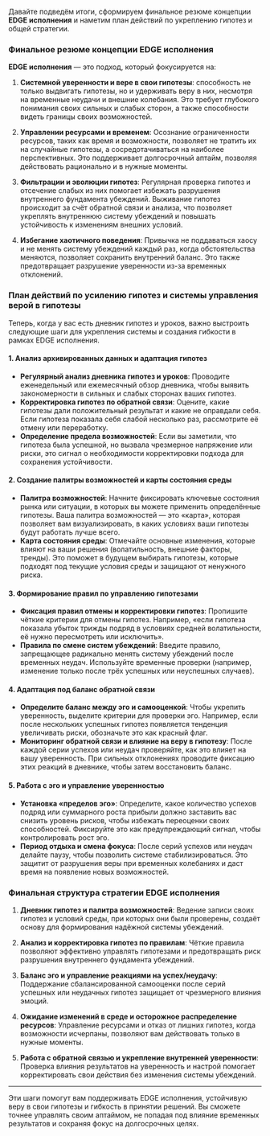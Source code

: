 Давайте подведём итоги, сформируем финальное резюме концепции **EDGE исполнения** и наметим план действий по укреплению гипотез и общей стратегии.

### Финальное резюме концепции EDGE исполнения

**EDGE исполнения** — это подход, который фокусируется на:
1. **Системной уверенности и вере в свои гипотезы**: способность не только выдвигать гипотезы, но и удерживать веру в них, несмотря на временные неудачи и внешние колебания. Это требует глубокого понимания своих сильных и слабых сторон, а также способности видеть границы своих возможностей.
   
2. **Управлении ресурсами и временем**: Осознание ограниченности ресурсов, таких как время и возможности, позволяет не тратить их на случайные гипотезы, а сосредотачиваться на наиболее перспективных. Это поддерживает долгосрочный аптайм, позволяя действовать рационально и в нужные моменты.

3. **Фильтрации и эволюции гипотез**: Регулярная проверка гипотез и отсечение слабых из них помогает избежать разрушения внутреннего фундамента убеждений. Выживание гипотез происходит за счёт обратной связи и анализа, что позволяет укреплять внутреннюю систему убеждений и повышать устойчивость к изменениям внешних условий.

4. **Избегание хаотичного поведения**: Привычка не поддаваться хаосу и не менять систему убеждений каждый раз, когда обстоятельства меняются, позволяет сохранить внутренний баланс. Это также предотвращает разрушение уверенности из-за временных отклонений.

### План действий по усилению гипотез и системы управления верой в гипотезы

Теперь, когда у вас есть дневник гипотез и уроков, важно выстроить следующие шаги для укрепления системы и создания гибкости в рамках EDGE исполнения.

#### 1. **Анализ архивированных данных и адаптация гипотез**

   - **Регулярный анализ дневника гипотез и уроков**: Проводите еженедельный или ежемесячный обзор дневника, чтобы выявить закономерности в сильных и слабых сторонах ваших гипотез.
   - **Корректировка гипотез по обратной связи**: Оцените, какие гипотезы дали положительный результат и какие не оправдали себя. Если гипотеза показала себя слабой несколько раз, рассмотрите её отмену или переработку.
   - **Определение предела возможностей**: Если вы заметили, что гипотеза была успешной, но вызвала чрезмерное напряжение или риски, это сигнал о необходимости корректировки подхода для сохранения устойчивости.

#### 2. **Создание палитры возможностей и карты состояния среды**

   - **Палитра возможностей**: Начните фиксировать ключевые состояния рынка или ситуации, в которых вы можете применить определённые гипотезы. Ваша палитра возможностей — это «карта», которая позволяет вам визуализировать, в каких условиях ваши гипотезы будут работать лучше всего.
   - **Карта состояния среды**: Отмечайте основные изменения, которые влияют на ваши решения (волатильность, внешние факторы, тренды). Это поможет в будущем выбирать гипотезы, которые подходят под текущие условия среды и защищают от ненужного риска.

#### 3. **Формирование правил по управлению гипотезами**

   - **Фиксация правил отмены и корректировки гипотез**: Пропишите чёткие критерии для отмены гипотез. Например, «если гипотеза показала убыток трижды подряд в условиях средней волатильности, её нужно пересмотреть или исключить».
   - **Правила по смене систем убеждений**: Введите правило, запрещающее радикально менять систему убеждений после временных неудач. Используйте временные проверки (например, изменение только после трёх успешных или неуспешных случаев).

#### 4. **Адаптация под баланс обратной связи**

   - **Определите баланс между эго и самооценкой**: Чтобы укрепить уверенность, выделите критерии для проверки эго. Например, если после нескольких успешных гипотез появляется тенденция увеличивать риски, обозначьте это как красный флаг.
   - **Мониторинг обратной связи и влияние на веру в гипотезу**: После каждой серии успехов или неудач проверяйте, как это влияет на вашу уверенность. При сильных отклонениях проводите фиксацию этих реакций в дневнике, чтобы затем восстановить баланс.

#### 5. **Работа с эго и управление уверенностью**

   - **Установка «пределов эго»**: Определите, какое количество успехов подряд или суммарного роста прибыли должно заставить вас снизить уровень рисков, чтобы избежать переоценки своих способностей. Фиксируйте это как предупреждающий сигнал, чтобы контролировать рост эго.
   - **Период отдыха и смена фокуса**: После серий успехов или неудач делайте паузу, чтобы позволить системе стабилизироваться. Это защитит от разрушения веры при временных колебаниях и даст время на появление новых возможностей.

### Финальная структура стратегии EDGE исполнения

1. **Дневник гипотез и палитра возможностей**: Ведение записи своих гипотез и условий среды, при которых они были проверены, создаёт основу для формирования надёжной системы убеждений.
   
2. **Анализ и корректировка гипотез по правилам**: Чёткие правила позволяют эффективно управлять гипотезами и предотвращать риск разрушения внутреннего фундамента убеждений.

3. **Баланс эго и управление реакциями на успех/неудачу**: Поддержание сбалансированной самооценки после серий успешных или неудачных гипотез защищает от чрезмерного влияния эмоций.

4. **Ожидание изменений в среде и осторожное распределение ресурсов**: Управление ресурсами и отказ от лишних гипотез, когда возможности исчерпаны, позволяют вам действовать только в нужные моменты.

5. **Работа с обратной связью и укрепление внутренней уверенности**: Проверка влияния результатов на уверенность и настрой помогает корректировать свои действия без изменения системы убеждений.

---

Эти шаги помогут вам поддерживать EDGE исполнения, устойчивую веру в свои гипотезы и гибкость в принятии решений. Вы сможете точнее управлять своим аптаймом, не попадая под влияние временных результатов и сохраняя фокус на долгосрочных целях.